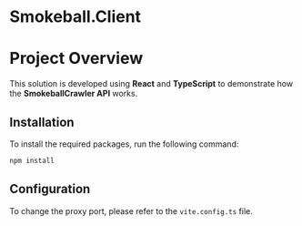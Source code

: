 # Smokeball.Client

# Project Overview

This solution is developed using **React** and **TypeScript** to demonstrate how the **SmokeballCrawler API** works.

## Installation

To install the required packages, run the following command:

```bash
npm install
```

## Configuration

To change the proxy port, please refer to the `vite.config.ts` file.
